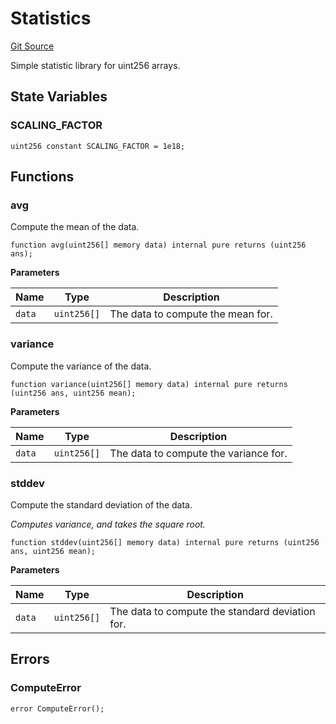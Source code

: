 # Statistics
[Git Source](https://github.com/firstbatchxyz/dria-oracle-contracts/blob/cdb7cd04715c2a34800fff701d86f15ce85acfe1/src/Statistics.sol)

Simple statistic library for uint256 arrays.


## State Variables
### SCALING_FACTOR

```solidity
uint256 constant SCALING_FACTOR = 1e18;
```


## Functions
### avg

Compute the mean of the data.


```solidity
function avg(uint256[] memory data) internal pure returns (uint256 ans);
```
**Parameters**

|Name|Type|Description|
|----|----|-----------|
|`data`|`uint256[]`|The data to compute the mean for.|


### variance

Compute the variance of the data.


```solidity
function variance(uint256[] memory data) internal pure returns (uint256 ans, uint256 mean);
```
**Parameters**

|Name|Type|Description|
|----|----|-----------|
|`data`|`uint256[]`|The data to compute the variance for.|


### stddev

Compute the standard deviation of the data.

*Computes variance, and takes the square root.*


```solidity
function stddev(uint256[] memory data) internal pure returns (uint256 ans, uint256 mean);
```
**Parameters**

|Name|Type|Description|
|----|----|-----------|
|`data`|`uint256[]`|The data to compute the standard deviation for.|


## Errors
### ComputeError

```solidity
error ComputeError();
```

